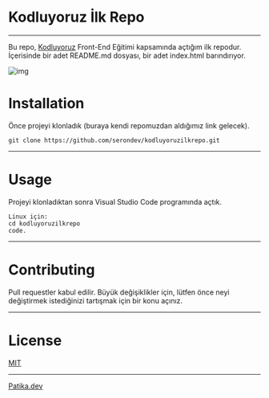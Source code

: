 
# Kodluyoruz İlk Repo
------------------------------------------------------------------------------------------------

Bu repo, [Kodluyoruz](www.kodluyoruz.org) Front-End Eğitimi kapsamında açtığım ilk repodur. İçerisinde bir adet README.md dosyası, bir adet index.html barındırıyor.

![img](img/ilkrepo.png)

# Installation

Önce projeyi klonladık (buraya kendi repomuzdan aldığımız link gelecek).

``` 
git clone https://github.com/serondev/kodluyoruzilkrepo.git
```

------------------------------------------------------------------------------------------------

# Usage 

Projeyi klonladıktan sonra Visual Studio Code programında açtık.

```
Linux için:
cd kodluyoruzilkrepo
code.
```

------------------------------------------------------------------------------------------------

# Contributing

Pull requestler kabul edilir. Büyük değişiklikler için, lütfen önce neyi değiştirmek istediğinizi tartışmak için bir konu açınız.

------------------------------------------------------------------------------------------------

# License
[MIT](https://choosealicense.com/licenses/mit/)

------------------------------------------------------------------------------------------------

[Patika.dev](https://www.patika.dev/tr)
